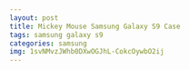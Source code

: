 ```yaml
---
layout: post
title: Mickey Mouse Samsung Galaxy S9 Case
tags: samsung galaxy s9
categories: samsung
img: 1svNMvzJWhb0DXwOGJhL-CokcOywbO2ij
---
```

